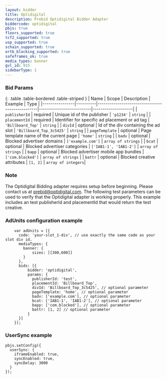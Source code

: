 ```yaml
---
layout: bidder
title: Optidigital
description: Prebid Optidigital Bidder Adapter
biddercode: optidigital
pbjs: true
floors_supported: true
tcf2_supported: true
usp_supported: true
schain_supported: true
ortb_blocking_supported: true
safeframes_ok: true
media_types: banner
gvl_id: 915
sidebarType: 1
---
```


### Bid Params

{: .table .table-bordered .table-striped }
| Name           | Scope    | Description                                    | Example                  | Type               |
|----------------|----------|------------------------------------------------|--------------------------|--------------------|
| `publisherId`  | required | Unique id of the publisher                     | `'p1234'`                | `string`           |
| `placementId`  | required | Identifier for specific ad placement or ad tag | `'Billboard_Top'`        | `string`           |
| `divId`        | optional | Id of the div containing the ad slot           | `'Billboard_Top_3c5425'` | `string`           |
| `pageTemplate` | optional | Page template name of the current page         | `'home'`                 | `string`           |
| `badv`         | optional | Blocked advertiser domains                     | `['example.com']`        | `array of strings` |
| `bcat`         | optional | Blocked advertiser categories                  | `['IAB1-1', 'IAB1-2']`   | `array of strings` |
| `bapp`         | optional | Blocked advertiser mobile app bundles          | `['com.blocked']`        | `array of strings` |
| `battr`        | optional | Blocked creative attributes                    | `[1, 2]`                 | `array of integers`|

### Note

The Optidigital Bidding adapter requires setup before beginning. Please contact us at <prebid@optidigital.com>.
The following test parameters can be used to verify that the Optidigital adapter is working properly. This example includes an test publisherId and placementId that would return the test creative.

### AdUnits configuration example

```
    var adUnits = [{
      code: 'your-slot_1-div', // use exactly the same code as your slot div id.
      mediaTypes: {
        banner: {
            sizes: [[300,600]]
        }
      },
      bids: [{
          bidder: 'optidigital',
          params: {
            publisherId: 'test',
            placementId: 'Billboard_Top',
            divId: 'Billboard_Top_3c5425', // optional parameter
            pageTemplate: 'home', // optional parameter
            badv: ['example.com'], // optional parameter
            bcat: ['IAB1-1', 'IAB1-2'], // optional parameter
            bapp: ['com.blocked'], // optional parameter 
            battr: [1, 2] // optional parameter 
          }
      }]
    }];
```

### UserSync example

```
pbjs.setConfig({
  userSync: {
    iframeEnabled: true,
    syncEnabled: true,
    syncDelay: 3000
  }
});
```
